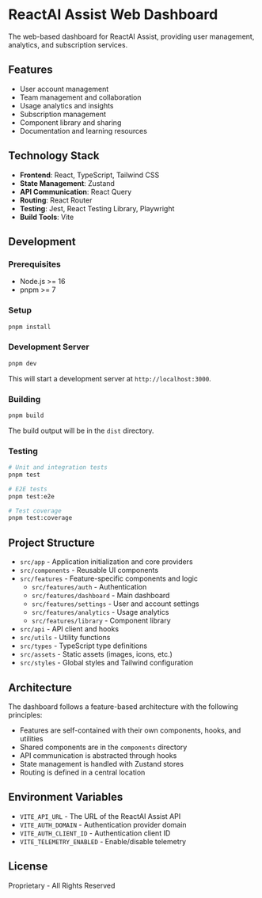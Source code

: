 # ReactAI Assist Web Dashboard

The web-based dashboard for ReactAI Assist, providing user management, analytics, and subscription services.

## Features

- User account management
- Team management and collaboration
- Usage analytics and insights
- Subscription management
- Component library and sharing
- Documentation and learning resources

## Technology Stack

- **Frontend**: React, TypeScript, Tailwind CSS
- **State Management**: Zustand
- **API Communication**: React Query
- **Routing**: React Router
- **Testing**: Jest, React Testing Library, Playwright
- **Build Tools**: Vite

## Development

### Prerequisites

- Node.js >= 16
- pnpm >= 7

### Setup

```bash
pnpm install
```

### Development Server

```bash
pnpm dev
```

This will start a development server at `http://localhost:3000`.

### Building

```bash
pnpm build
```

The build output will be in the `dist` directory.

### Testing

```bash
# Unit and integration tests
pnpm test

# E2E tests
pnpm test:e2e

# Test coverage
pnpm test:coverage
```

## Project Structure

- `src/app` - Application initialization and core providers
- `src/components` - Reusable UI components
- `src/features` - Feature-specific components and logic
  - `src/features/auth` - Authentication
  - `src/features/dashboard` - Main dashboard
  - `src/features/settings` - User and account settings
  - `src/features/analytics` - Usage analytics
  - `src/features/library` - Component library
- `src/api` - API client and hooks
- `src/utils` - Utility functions
- `src/types` - TypeScript type definitions
- `src/assets` - Static assets (images, icons, etc.)
- `src/styles` - Global styles and Tailwind configuration

## Architecture

The dashboard follows a feature-based architecture with the following principles:

- Features are self-contained with their own components, hooks, and utilities
- Shared components are in the `components` directory
- API communication is abstracted through hooks
- State management is handled with Zustand stores
- Routing is defined in a central location

## Environment Variables

- `VITE_API_URL` - The URL of the ReactAI Assist API
- `VITE_AUTH_DOMAIN` - Authentication provider domain
- `VITE_AUTH_CLIENT_ID` - Authentication client ID
- `VITE_TELEMETRY_ENABLED` - Enable/disable telemetry

## License

Proprietary - All Rights Reserved 